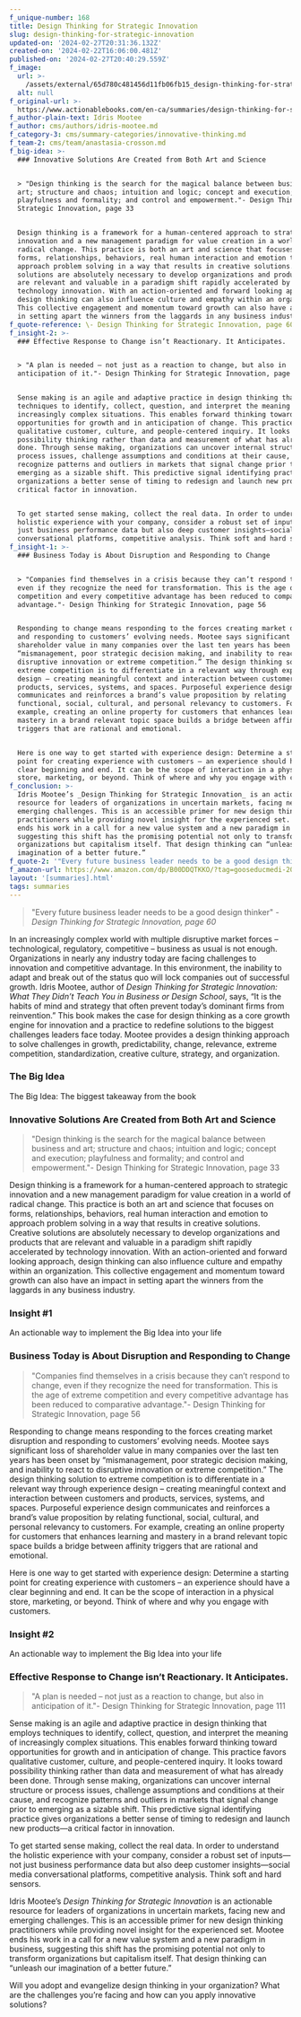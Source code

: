 ```yaml
---
f_unique-number: 168
title: Design Thinking for Strategic Innovation
slug: design-thinking-for-strategic-innovation
updated-on: '2024-02-27T20:31:36.132Z'
created-on: '2024-02-22T16:06:00.481Z'
published-on: '2024-02-27T20:40:29.559Z'
f_image:
  url: >-
    /assets/external/65d780c481456d11fb06fb15_design-thinking-for-strategic-innovation-94x125.jpeg
  alt: null
f_original-url: >-
  https://www.actionablebooks.com/en-ca/summaries/design-thinking-for-strategic-innovation/
f_author-plain-text: Idris Mootee
f_author: cms/authors/idris-mootee.md
f_category-3: cms/summary-categories/innovative-thinking.md
f_team-2: cms/team/anastasia-crosson.md
f_big-idea: >-
  ### Innovative Solutions Are Created from Both Art and Science


  > "Design thinking is the search for the magical balance between business and
  art; structure and chaos; intuition and logic; concept and execution;
  playfulness and formality; and control and empowerment."- Design Thinking for
  Strategic Innovation, page 33


  Design thinking is a framework for a human-centered approach to strategic
  innovation and a new management paradigm for value creation in a world of
  radical change. This practice is both an art and science that focuses on
  forms, relationships, behaviors, real human interaction and emotion to
  approach problem solving in a way that results in creative solutions. Creative
  solutions are absolutely necessary to develop organizations and products that
  are relevant and valuable in a paradigm shift rapidly accelerated by
  technology innovation. With an action-oriented and forward looking approach,
  design thinking can also influence culture and empathy within an organization.
  This collective engagement and momentum toward growth can also have an impact
  in setting apart the winners from the laggards in any business industry.
f_quote-reference: \- Design Thinking for Strategic Innovation, page 60
f_insight-2: >-
  ### Effective Response to Change isn’t Reactionary. It Anticipates.


  > "A plan is needed – not just as a reaction to change, but also in
  anticipation of it."- Design Thinking for Strategic Innovation, page 111


  Sense making is an agile and adaptive practice in design thinking that employs
  techniques to identify, collect, question, and interpret the meaning of
  increasingly complex situations. This enables forward thinking toward
  opportunities for growth and in anticipation of change. This practice favors
  qualitative customer, culture, and people-centered inquiry. It looks toward
  possibility thinking rather than data and measurement of what has already been
  done. Through sense making, organizations can uncover internal structure or
  process issues, challenge assumptions and conditions at their cause, and
  recognize patterns and outliers in markets that signal change prior to
  emerging as a sizable shift. This predictive signal identifying practice gives
  organizations a better sense of timing to redesign and launch new products—a
  critical factor in innovation.


  To get started sense making, collect the real data. In order to understand the
  holistic experience with your company, consider a robust set of inputs—not
  just business performance data but also deep customer insights—social media
  conversational platforms, competitive analysis. Think soft and hard sensors.
f_insight-1: >-
  ### Business Today is About Disruption and Responding to Change


  > "Companies find themselves in a crisis because they can’t respond to change,
  even if they recognize the need for transformation. This is the age of extreme
  competition and every competitive advantage has been reduced to comparative
  advantage."- Design Thinking for Strategic Innovation, page 56


  Responding to change means responding to the forces creating market disruption
  and responding to customers’ evolving needs. Mootee says significant loss of
  shareholder value in many companies over the last ten years has been onset by
  “mismanagement, poor strategic decision making, and inability to react to
  disruptive innovation or extreme competition.” The design thinking solution to
  extreme competition is to differentiate in a relevant way through experience
  design – creating meaningful context and interaction between customers and
  products, services, systems, and spaces. Purposeful experience design
  communicates and reinforces a brand’s value proposition by relating
  functional, social, cultural, and personal relevancy to customers. For
  example, creating an online property for customers that enhances learning and
  mastery in a brand relevant topic space builds a bridge between affinity
  triggers that are rational and emotional.


  Here is one way to get started with experience design: Determine a starting
  point for creating experience with customers – an experience should have a
  clear beginning and end. It can be the scope of interaction in a physical
  store, marketing, or beyond. Think of where and why you engage with customers.
f_conclusion: >-
  Idris Mootee’s _Design Thinking for Strategic Innovation_ is an actionable
  resource for leaders of organizations in uncertain markets, facing new and
  emerging challenges. This is an accessible primer for new design thinking
  practitioners while providing novel insight for the experienced set. Mootee
  ends his work in a call for a new value system and a new paradigm in business,
  suggesting this shift has the promising potential not only to transform
  organizations but capitalism itself. That design thinking can “unleash our
  imagination of a better future.”
f_quote-2: '"Every future business leader needs to be a good design thinker"'
f_amazon-url: https://www.amazon.com/dp/B00DDQTKKO/?tag=gooseducmedi-20
layout: '[summaries].html'
tags: summaries
---
```


> "Every future business leader needs to be a good design thinker" _\- Design Thinking for Strategic Innovation, page 60_

In an increasingly complex world with multiple disruptive market forces – technological, regulatory, competitive – business as usual is not enough. Organizations in nearly any industry today are facing challenges to innovation and competitive advantage. In this environment, the inability to adapt and break out of the status quo will lock companies out of successful growth. Idris Mootee, author of _Design Thinking for Strategic Innovation: What They Didn’t Teach You in Business or Design School_, says, “It is the habits of mind and strategy that often prevent today’s dominant firms from reinvention.” This book makes the case for design thinking as a core growth engine for innovation and a practice to redefine solutions to the biggest challenges leaders face today. Mootee provides a design thinking approach to solve challenges in growth, predictability, change, relevance, extreme competition, standardization, creative culture, strategy, and organization.

### The Big Idea

The Big Idea: The biggest takeaway from the book

### Innovative Solutions Are Created from Both Art and Science

> "Design thinking is the search for the magical balance between business and art; structure and chaos; intuition and logic; concept and execution; playfulness and formality; and control and empowerment."- Design Thinking for Strategic Innovation, page 33

Design thinking is a framework for a human-centered approach to strategic innovation and a new management paradigm for value creation in a world of radical change. This practice is both an art and science that focuses on forms, relationships, behaviors, real human interaction and emotion to approach problem solving in a way that results in creative solutions. Creative solutions are absolutely necessary to develop organizations and products that are relevant and valuable in a paradigm shift rapidly accelerated by technology innovation. With an action-oriented and forward looking approach, design thinking can also influence culture and empathy within an organization. This collective engagement and momentum toward growth can also have an impact in setting apart the winners from the laggards in any business industry.

### Insight #1

An actionable way to implement the Big Idea into your life

### Business Today is About Disruption and Responding to Change

> "Companies find themselves in a crisis because they can’t respond to change, even if they recognize the need for transformation. This is the age of extreme competition and every competitive advantage has been reduced to comparative advantage."- Design Thinking for Strategic Innovation, page 56

Responding to change means responding to the forces creating market disruption and responding to customers’ evolving needs. Mootee says significant loss of shareholder value in many companies over the last ten years has been onset by “mismanagement, poor strategic decision making, and inability to react to disruptive innovation or extreme competition.” The design thinking solution to extreme competition is to differentiate in a relevant way through experience design – creating meaningful context and interaction between customers and products, services, systems, and spaces. Purposeful experience design communicates and reinforces a brand’s value proposition by relating functional, social, cultural, and personal relevancy to customers. For example, creating an online property for customers that enhances learning and mastery in a brand relevant topic space builds a bridge between affinity triggers that are rational and emotional.

Here is one way to get started with experience design: Determine a starting point for creating experience with customers – an experience should have a clear beginning and end. It can be the scope of interaction in a physical store, marketing, or beyond. Think of where and why you engage with customers.

### Insight #2

An actionable way to implement the Big Idea into your life

### Effective Response to Change isn’t Reactionary. It Anticipates.

> "A plan is needed – not just as a reaction to change, but also in anticipation of it."- Design Thinking for Strategic Innovation, page 111

Sense making is an agile and adaptive practice in design thinking that employs techniques to identify, collect, question, and interpret the meaning of increasingly complex situations. This enables forward thinking toward opportunities for growth and in anticipation of change. This practice favors qualitative customer, culture, and people-centered inquiry. It looks toward possibility thinking rather than data and measurement of what has already been done. Through sense making, organizations can uncover internal structure or process issues, challenge assumptions and conditions at their cause, and recognize patterns and outliers in markets that signal change prior to emerging as a sizable shift. This predictive signal identifying practice gives organizations a better sense of timing to redesign and launch new products—a critical factor in innovation.

To get started sense making, collect the real data. In order to understand the holistic experience with your company, consider a robust set of inputs—not just business performance data but also deep customer insights—social media conversational platforms, competitive analysis. Think soft and hard sensors.

Idris Mootee’s _Design Thinking for Strategic Innovation_ is an actionable resource for leaders of organizations in uncertain markets, facing new and emerging challenges. This is an accessible primer for new design thinking practitioners while providing novel insight for the experienced set. Mootee ends his work in a call for a new value system and a new paradigm in business, suggesting this shift has the promising potential not only to transform organizations but capitalism itself. That design thinking can “unleash our imagination of a better future.”

Will you adopt and evangelize design thinking in your organization? What are the challenges you’re facing and how can you apply innovative solutions?
